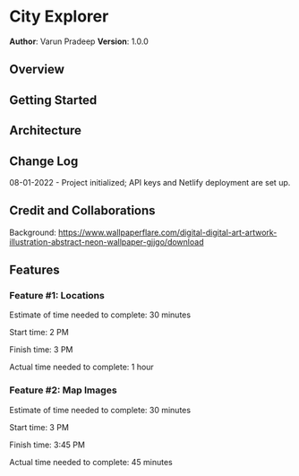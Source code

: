 # City Explorer

**Author**: Varun Pradeep
**Version**: 1.0.0

## Overview
<!-- Provide a high level overview of what this application is and why you are building it, beyond the fact that it's an assignment for this class. (i.e. What's your problem domain?) -->

## Getting Started
<!-- What are the steps that a user must take in order to build this app on their own machine and get it running? -->

## Architecture
<!-- Provide a detailed description of the application design. What technologies (languages, libraries, etc) you're using, and any other relevant design information. -->

## Change Log

08-01-2022 - Project initialized; API keys and Netlify deployment are set up.

## Credit and Collaborations
Background: <https://www.wallpaperflare.com/digital-digital-art-artwork-illustration-abstract-neon-wallpaper-gjjgo/download>

## Features

### Feature #1: Locations

Estimate of time needed to complete: 30 minutes

Start time: 2 PM

Finish time: 3 PM

Actual time needed to complete: 1 hour

### Feature #2: Map Images

Estimate of time needed to complete: 30 minutes

Start time: 3 PM

Finish time: 3:45 PM

Actual time needed to complete: 45 minutes
